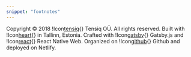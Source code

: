 ```yaml
---
snippet: "footnotes"
---
```


Copyright © 2018 !Icon[tensiq](){} Tensiq OÜ.
All rights reserved.
Built with !Icon[heart](){} in Tallinn, Estonia.
Crafted with !Icon[gatsby](){} Gatsby.js and !Icon[react](){}
React Native Web.
Organized on !Icon[github](){} Github and deployed on Netlify.
